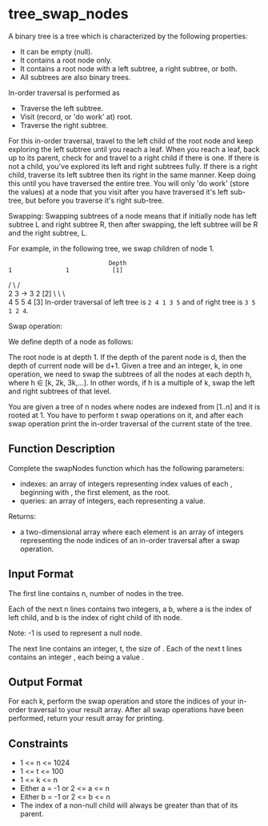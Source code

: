 # tree_swap_nodes

A binary tree is a tree which is characterized by the following properties:

* It can be empty (null).
* It contains a root node only.
* It contains a root node with a left subtree, a right subtree, or both.
* All subtrees are also binary trees.

In-order traversal is performed as

* Traverse the left subtree.
* Visit (record, or 'do work' at) root.
* Traverse the right subtree.

For this in-order traversal, travel to the left child of the root node and keep exploring the left subtree until you reach a leaf. When you reach a leaf, back up to its parent, check for and travel to a right child if there is one. If there is not a child, you've explored its left and right subtrees fully. If there is a right child, traverse its left subtree then its right in the same manner. Keep doing this until you have traversed the entire tree. You will only 'do work' (store the values) at a node that you visit after you have traversed it's left sub-tree, but before you traverse it's right sub-tree.

Swapping: Swapping subtrees of a node means that if initially node has left subtree L and right subtree R, then after swapping, the left subtree will be R and the right subtree, L.

For example, in the following tree, we swap children of node 1.

                                Depth
    1               1            [1]
   / \             / \
  2   3     ->    3   2          [2]
   \   \           \   \
    4   5           5   4        [3]
In-order traversal of left tree is `2 4 1 3 5` and of right tree is `3 5 1 2 4`.

Swap operation:

We define depth of a node as follows:

The root node is at depth 1.
If the depth of the parent node is d, then the depth of current node will be d+1.
Given a tree and an integer, k, in one operation, we need to swap the subtrees of all the nodes at each depth h, where h ∈ [k, 2k, 3k,...]. In other words, if h is a multiple of k, swap the left and right subtrees of that level.

You are given a tree of n nodes where nodes are indexed from [1..n] and it is rooted at 1. You have to perform t swap operations on it, and after each swap operation print the in-order traversal of the current state of the tree.

## Function Description

Complete the swapNodes function which has the following parameters:

* indexes: an array of integers representing index values of each , beginning with , the first element, as the root.
* queries: an array of integers, each representing a  value.

Returns:

* a two-dimensional array where each element is an array of integers representing the node indices of an in-order traversal after a swap operation.

## Input Format

The first line contains n, number of nodes in the tree.

Each of the next n lines contains two integers, a b, where a is the index of left child, and b is the index of right child of ith node.

Note: -1 is used to represent a null node.

The next line contains an integer, t, the size of .
Each of the next t lines contains an integer , each being a value .

## Output Format

For each k, perform the swap operation and store the indices of your in-order traversal to your result array. After all swap operations have been performed, return your result array for printing.

## Constraints

* 1 <= n <= 1024
* 1 <= t <= 100
* 1 <= k <= n
* Either a = -1 or 2 <= a <= n
* Either b = -1 or 2 <= b <= n
* The index of a non-null child will always be greater than that of its parent.
